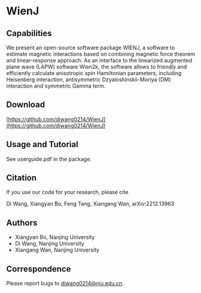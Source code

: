# WienJ

## Capabilities 
We present an open-source software package WIENJ, a software to estimate magnetic interactions based on combining magnetic force theorem and linear-response approach.  As an interface to the linearized augmented plane wave (LAPW) software Wien2k, the software allows to friendly and efficiently calculate anisotropic spin Hamiltonian parameters, including Heisenberg interaction, antisymmetric Dzyaloshinskii-Moriya (DM) interaction and symmetric Gamma term. 

## Download
[https://github.com/diwang0214/WienJ](https://github.com/diwang0214/WienJ)

## Usage and Tutorial
See userguide.pdf in the package.

## Citation
If you use our code for your research, please cite  

Di Wang, Xiangyan Bo, Feng Tang, Xiangang Wan, arXiv:2212.13963

## Authors
* Xiangyan Bo, Nanjing University
* Di Wang, Nanjing University
* Xiangang Wan, Nanjing University

## Correspondence
Please report bugs to diwang0214@nju.edu.cn.
